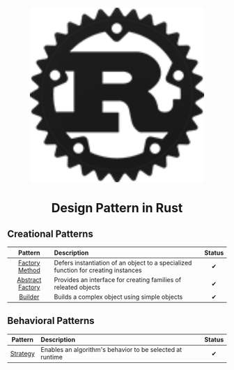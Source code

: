 <p align="center">
  <img src="/rust-logo.png" height="400">
  <h1 align="center">
    Design Pattern in Rust
  </h1>
</p>

## Creational Patterns

| Pattern | Description | Status |
|:-------:|:----------- |:------:|
| [Factory Method](/creational/factory.rs) | Defers instantiation of an object to a specialized function for creating instances | ✔ |
| [Abstract Factory](/creational/abstract_factory.rs) | Provides an interface for creating families of releated objects | ✔ |
| [Builder](/creational/builder.rs) | Builds a complex object using simple objects | ✔ |



## Behavioral Patterns
| Pattern | Description | Status |
|:-------:|:----------- |:------:|
| [Strategy](/behavioral/strategy.rs) | Enables an algorithm's behavior to be selected at runtime | ✔ |
